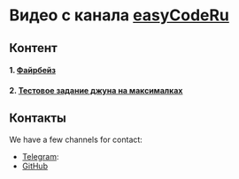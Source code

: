 # Видео с канала [easyCodeRu](https://www.youtube.com/c/easycoderu)
## Контент
#### 1. [Файрбейз](videos_firebase.md)
#### 2. [Тестовое задание джуна на максималках](videos_jun_test_task.md)

## Контакты
We have a few channels for contact:

- [Telegram](https://t.me/easyCodeRu):
- [GitHub](https://github.com/johnnysc)